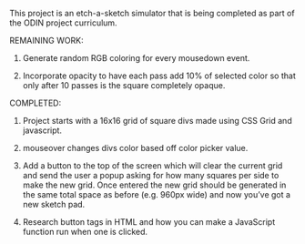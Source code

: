 This project is an etch-a-sketch simulator that is being completed as part of the ODIN project curriculum.

REMAINING WORK:

1. Generate random RGB coloring for every mousedown event. 

2. Incorporate opacity to have each pass add 10% of selected color so that only after 10 passes is the square completely opaque.

COMPLETED:

1.  Project starts with a 16x16 grid of square divs made using CSS Grid and javascript.

2. mouseover changes divs color based off color picker value.

3. Add a button to the top of the screen which will clear the current grid and send the user a popup asking for how many squares per side to make the new grid. Once entered the new grid should be generated in the same total space as before (e.g. 960px wide) and now you’ve got a new sketch pad.

4. Research button tags in HTML and how you can make a JavaScript function run when one is clicked.